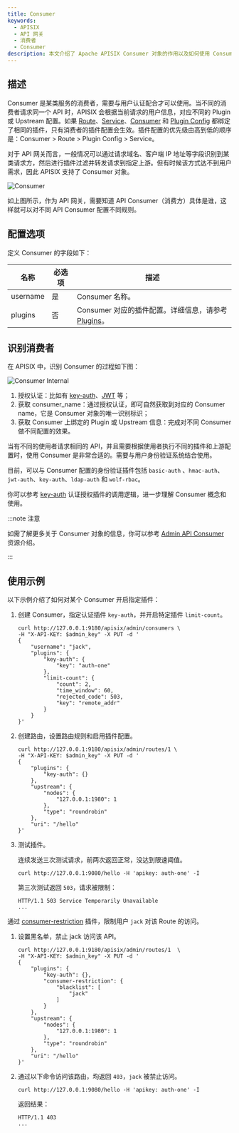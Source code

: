 ```yaml
---
title: Consumer
keywords:
  - APISIX
  - API 网关
  - 消费者
  - Consumer
description: 本文介绍了 Apache APISIX Consumer 对象的作用以及如何使用 Consumer。
---
```


<!--
#
# Licensed to the Apache Software Foundation (ASF) under one or more
# contributor license agreements.  See the NOTICE file distributed with
# this work for additional information regarding copyright ownership.
# The ASF licenses this file to You under the Apache License, Version 2.0
# (the "License"); you may not use this file except in compliance with
# the License.  You may obtain a copy of the License at
#
#     http://www.apache.org/licenses/LICENSE-2.0
#
# Unless required by applicable law or agreed to in writing, software
# distributed under the License is distributed on an "AS IS" BASIS,
# WITHOUT WARRANTIES OR CONDITIONS OF ANY KIND, either express or implied.
# See the License for the specific language governing permissions and
# limitations under the License.
#
-->

## 描述

Consumer 是某类服务的消费者，需要与用户认证配合才可以使用。当不同的消费者请求同一个 API 时，APISIX 会根据当前请求的用户信息，对应不同的 Plugin 或 Upstream 配置。如果 [Route](./route.md)、[Service](./service.md)、[Consumer](./consumer.md) 和 [Plugin Config](./plugin-config.md) 都绑定了相同的插件，只有消费者的插件配置会生效。插件配置的优先级由高到低的顺序是：Consumer > Route > Plugin Config > Service。

对于 API 网关而言，一般情况可以通过请求域名、客户端 IP 地址等字段识别到某类请求方，然后进行插件过滤并转发请求到指定上游。但有时候该方式达不到用户需求，因此 APISIX 支持了 Consumer 对象。

![Consumer](../../../assets/images/consumer-who.png)

如上图所示，作为 API 网关，需要知道 API Consumer（消费方）具体是谁，这样就可以对不同 API Consumer 配置不同规则。

## 配置选项

定义 Consumer 的字段如下：

| 名称     | 必选项 | 描述                                                                         |
| -------- | ---- | ------------------------------------------------------------------------------|
| username | 是   | Consumer 名称。                                                                |
| plugins  | 否   | Consumer 对应的插件配置。详细信息，请参考 [Plugins](./plugin.md)。 |

## 识别消费者

在 APISIX 中，识别 Consumer 的过程如下图：

![Consumer Internal](../../../assets/images/consumer-internal.png)

1. 授权认证：比如有 [key-auth](../plugins/key-auth.md)、[JWT](../plugins/jwt-auth.md) 等；
2. 获取 consumer_name：通过授权认证，即可自然获取到对应的 Consumer name，它是 Consumer 对象的唯一识别标识；
3. 获取 Consumer 上绑定的 Plugin 或 Upstream 信息：完成对不同 Consumer 做不同配置的效果。

当有不同的使用者请求相同的 API，并且需要根据使用者执行不同的插件和上游配置时，使用 Consumer 是非常合适的。需要与用户身份验证系统结合使用。

目前，可以与 Consumer 配置的身份验证插件包括 `basic-auth` 、`hmac-auth`、`jwt-auth`、`key-auth`、`ldap-auth` 和 `wolf-rbac`。

你可以参考 [key-auth](../plugins/key-auth.md) 认证授权插件的调用逻辑，进一步理解 Consumer 概念和使用。

:::note 注意

如需了解更多关于 Consumer 对象的信息，你可以参考 [Admin API Consumer](../admin-api.md#consumer) 资源介绍。

:::

## 使用示例

以下示例介绍了如何对某个 Consumer 开启指定插件：

1. 创建 Consumer，指定认证插件 `key-auth`，并开启特定插件 `limit-count`。

    ```shell
    curl http://127.0.0.1:9180/apisix/admin/consumers \
    -H "X-API-KEY: $admin_key" -X PUT -d '
    {
        "username": "jack",
        "plugins": {
            "key-auth": {
                "key": "auth-one"
            },
            "limit-count": {
                "count": 2,
                "time_window": 60,
                "rejected_code": 503,
                "key": "remote_addr"
            }
        }
    }'
    ```

2. 创建路由，设置路由规则和启用插件配置。

    ```shell
    curl http://127.0.0.1:9180/apisix/admin/routes/1 \
    -H "X-API-KEY: $admin_key" -X PUT -d '
    {
        "plugins": {
            "key-auth": {}
        },
        "upstream": {
            "nodes": {
                "127.0.0.1:1980": 1
            },
            "type": "roundrobin"
        },
        "uri": "/hello"
    }'
    ```

3. 测试插件。

    连续发送三次测试请求，前两次返回正常，没达到限速阈值。

    ```shell
    curl http://127.0.0.1:9080/hello -H 'apikey: auth-one' -I
    ```

    第三次测试返回 `503`，请求被限制：

    ```shell
    HTTP/1.1 503 Service Temporarily Unavailable
    ...
    ```

通过 [consumer-restriction](../plugins/consumer-restriction.md) 插件，限制用户 `jack` 对该 Route 的访问。

1. 设置黑名单，禁止 jack 访问该 API。

    ```shell
    curl http://127.0.0.1:9180/apisix/admin/routes/1  \
    -H "X-API-KEY: $admin_key" -X PUT -d '
    {
        "plugins": {
            "key-auth": {},
            "consumer-restriction": {
                "blacklist": [
                    "jack"
                ]
            }
        },
        "upstream": {
            "nodes": {
                "127.0.0.1:1980": 1
            },
            "type": "roundrobin"
        },
        "uri": "/hello"
    }'
    ```

2. 通过以下命令访问该路由，均返回 `403`，`jack` 被禁止访问。

    ```shell
    curl http://127.0.0.1:9080/hello -H 'apikey: auth-one' -I
    ```

    返回结果：

    ```
    HTTP/1.1 403
    ...
    ```

